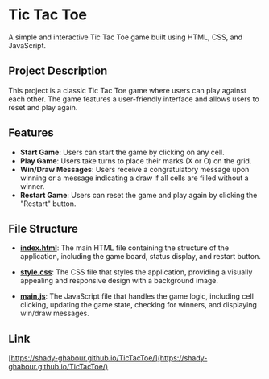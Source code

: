 # Tic Tac Toe
A simple and interactive Tic Tac Toe game built using HTML, CSS, and JavaScript.

## Project Description
This project is a classic Tic Tac Toe game where users can play against each other. The game features a user-friendly interface and allows users to reset and play again.

## Features
- **Start Game**: Users can start the game by clicking on any cell.
- **Play Game**: Users take turns to place their marks (X or O) on the grid.
- **Win/Draw Messages**: Users receive a congratulatory message upon winning or a message indicating a draw if all cells are filled without a winner.
- **Restart Game**: Users can reset the game and play again by clicking the "Restart" button.

## File Structure
- **[index.html](index.html)**:
  The main HTML file containing the structure of the application, including the game board, status display, and restart button.

- **[style.css](style.css)**:
  The CSS file that styles the application, providing a visually appealing and responsive design with a background image.

- **[main.js](main.js)**:
  The JavaScript file that handles the game logic, including cell clicking, updating the game state, checking for winners, and displaying win/draw messages.

## Link
[https://shady-ghabour.github.io/TicTacToe/](https://shady-ghabour.github.io/TicTacToe/)